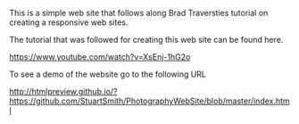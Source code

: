 This is a simple web site that follows along Brad Traversties tutorial on creating a responsive web sites.

The tutorial that was followed for creating this web site can be found here. 

https://www.youtube.com/watch?v=XsEnj-1hG2o

To see a demo of the website go to the following URL

http://htmlpreview.github.io/?https://github.com/StuartSmith/PhotographyWebSite/blob/master/index.html

